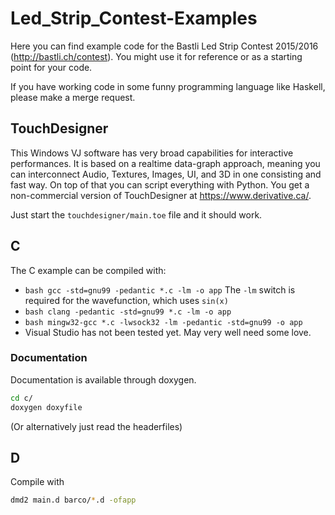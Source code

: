 # Led_Strip_Contest-Examples
Here you can find example code for the Bastli Led Strip Contest 2015/2016 (http://bastli.ch/contest). You might use it for reference or as a starting point for your code.

If you have working code in some funny programming language like Haskell, please make a merge request.

## TouchDesigner ##
This Windows VJ software has very broad capabilities for interactive performances. It is based on a realtime data-graph approach, meaning you can interconnect Audio, Textures, Images, UI, and 3D in one consisting and fast way. On top of that you can script everything with Python. You get a non-commercial version of TouchDesigner at https://www.derivative.ca/.

Just start the `touchdesigner/main.toe` file and it should work.

## C ##
The C example can be compiled with:
* ```bash gcc -std=gnu99 -pedantic *.c -lm -o app```
	The `-lm` switch is required for the wavefunction, which uses `sin(x)`
* ```bash clang -pedantic -std=gnu99 *.c -lm -o app```
* ```bash mingw32-gcc *.c -lwsock32 -lm -pedantic -std=gnu99 -o app```
* Visual Studio has not been tested yet. May very well need some love.

### Documentation ###
Documentation is available through doxygen.
```bash
cd c/
doxygen doxyfile
```
(Or alternatively just read the headerfiles)

## D ##
Compile with
```bash
dmd2 main.d barco/*.d -ofapp
```
